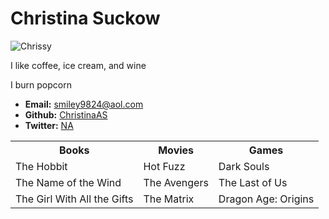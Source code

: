 <!DOCTYPE html>
<html lang="en-us">
<head>
  <meta charset="UTF-8">
  <title>Activity 1: Basic HTML Bio</title>
</head>

<body>

  <h1>Christina Suckow</h1>

  <img src="https://placehold.it/200x200" alt="Chrissy">

  <p>I like coffee, ice cream, and wine</p>
  <p>I burn popcorn</p>

  <ul>
    <li><strong>Email:</strong> <a href="#">smiley9824@aol.com</a></li>
    <li><strong>Github:</strong> <a href="#">ChristinaAS</a></li>
    <li><strong>Twitter:</strong> <a href="#">NA</a></li>
  </ul>

  <table>
    <tr>
      <th>Books</th>
      <th>Movies</th>
      <th>Games</th>
    </tr>
    <tr>
      <td>The Hobbit</td>
      <td>Hot Fuzz</td>
      <td>Dark Souls</td>
    </tr>
    <tr>
      <td>The Name of the Wind</td>
      <td>The Avengers</td>
      <td>The Last of Us</td>
    </tr>
    <tr>
      <td>The Girl With All the Gifts</td>
      <td>The Matrix</td>
      <td>Dragon Age: Origins</td>
    </tr>
  </table>

</body>

</html>

